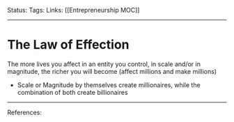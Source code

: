 Status:
Tags:
Links: [[Entrepreneurship MOC]]
___
# The Law of Effection
The more lives you affect in an entity you control, in scale and/or in magnitude, the richer you will become (affect millions and make millions)
- Scale or Magnitude by themselves create millionaires, while the combination of both create billionaires
___
References: